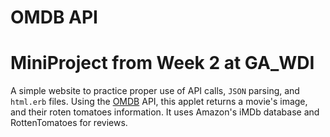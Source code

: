 OMDB API
=================

MiniProject from Week 2 at GA_WDI
==

A simple website to practice proper use of API calls, `JSON` parsing, and `html.erb` files.  Using the [OMDB](http://www.omdbapi.com/) API, this applet returns a movie's image, and their roten tomatoes information.  It uses Amazon's iMDb database and RottenTomatoes for reviews.
